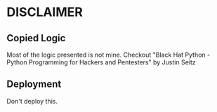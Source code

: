 # DISCLAIMER
## Copied Logic
Most of the logic presented is not mine. Checkout "Black Hat Python - Python Programming for Hackers and Pentesters" by Justin Seitz

## Deployment
Don't deploy this.
